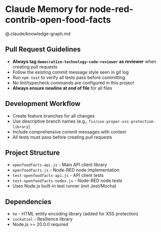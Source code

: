 # Claude Memory for node-red-contrib-open-food-facts

@.claude/knowledge-graph.md

## Pull Request Guidelines

- **Always tag `democratize-technology-code-reviewer` as reviewer** when creating pull requests
- Follow the existing commit message style seen in git log
- Run `npm test` to verify all tests pass before committing
- No lint/typecheck commands are configured in this project
- **Always ensure newline at end of file** for all files

## Development Workflow

- Create feature branches for all changes
- Use descriptive branch names (e.g., `fix/use-proper-xss-protection-library`)
- Include comprehensive commit messages with context
- All tests must pass before creating pull requests

## Project Structure

- `openfoodfacts-api.js` - Main API client library
- `openfoodfacts.js` - Node-RED node implementation  
- `test-openfoodfacts-api.js` - API client tests
- `test-openfoodfacts-nodes.js` - Node-RED node tests
- Uses Node.js built-in test runner (not Jest/Mocha)

## Dependencies

- `he` - HTML entity encoding library (added for XSS protection)
- `cockatiel` - Resilience library
- Node.js >= 20.0.0 required